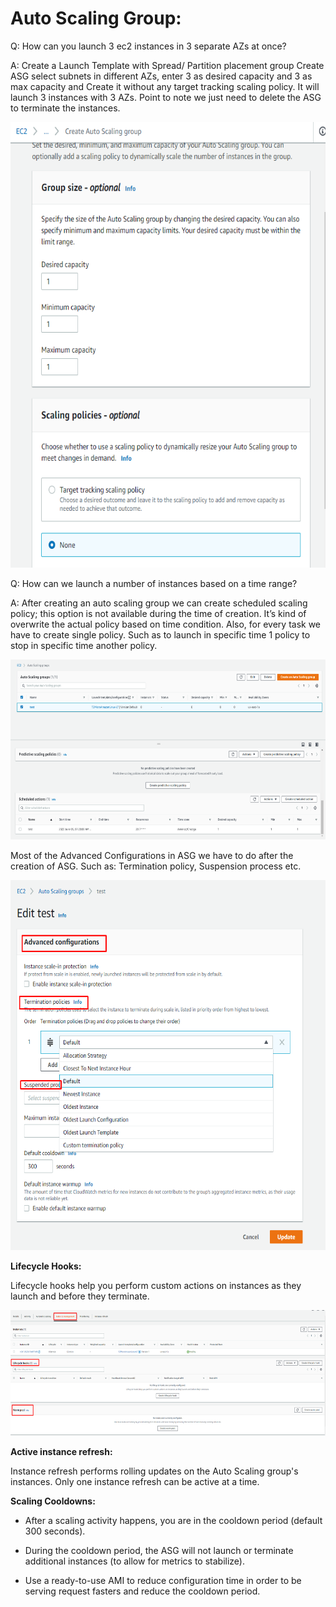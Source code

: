 # Auto Scaling Group:

Q: How can you launch 3 ec2 instances in 3 separate AZs at once?

A: Create a Launch Template with Spread/ Partition placement group
Create ASG select subnets in different AZs, enter 3 as desired capacity
and 3 as max capacity and Create it without any target tracking scaling
policy. It will launch 3 instances with 3 AZs. Point to note we just
need to delete the ASG to terminate the instances.

<img src="./images/ASG/media/image1.png"
style="width:6.5in;height:7.42986in" />

Q: How can we launch a number of instances based on a time range?

A: After creating an auto scaling group we can create scheduled scaling
policy; this option is not available during the time of creation. It’s
kind of overwrite the actual policy based on time condition. Also, for
every task we have to create single policy. Such as to launch in
specific time 1 policy to stop in specific time another policy.

<img src="./images/ASG/media/image2.png"
style="width:6.5in;height:2.99375in" />

Most of the Advanced Configurations in ASG we have to do after the
creation of ASG. Such as: Termination policy, Suspension process etc.

<img src="./images/ASG/media/image3.png"
style="width:6.5in;height:6.17569in" />

**Lifecycle Hooks:**

Lifecycle hooks help you perform custom actions on instances as they
launch and before they terminate.

<img src="./images/ASG/media/image4.png"
style="width:6.5in;height:2.08403in" />

**Active instance refresh:**

Instance refresh performs rolling updates on the Auto Scaling group's
instances. Only one instance refresh can be active at a time.

**Scaling Cooldowns:**

-   After a scaling activity happens, you are in the cooldown period
    (default 300 seconds).

-   During the cooldown period, the ASG will not launch or terminate
    additional instances (to allow for metrics to stabilize).

-   Use a ready-to-use AMI to reduce configuration time in order to be
    serving request fasters and reduce the cooldown period.
